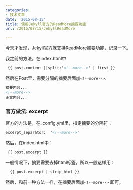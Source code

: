 ```yaml
---
categories:
- 技术文章
date: '2015-08-15'
title: 使用Jekyll官方的ReadMore摘要功能
url: /2015/08/15/JekyllReadMore

---
```



今天才发现，Jekyll官方就支持ReadMore摘要功能，记录一下。

<!--more-->

我之前的方法，在index.html中

```html
 {{ post.content ||split:'<!--more-->' | first }} 
```

然后在Post里，需要分隔的摘要后面加`<!--more-->。`

```html
摘要内容...
<!--more-->
正文内容...
```

### 官方做法: excerpt

官方的方法是，在_config.yml里，指定摘要的分隔符：

```html
excerpt_separator:  '<!--more-->'
```

然后，在index.html中：

```html
 {{ post.excerpt }} 
```

一般情况下，摘要需要去掉html标签，所以一般这样用：

```html
  {{ post.excerpt | strip_html }} 
```

然后，和前一种方法一样，在摘要后面加`<!--more-->`  即可。
